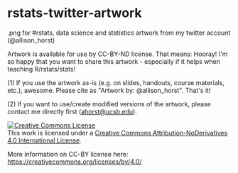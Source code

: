 # rstats-twitter-artwork
.png for #rstats, data science and statistics artwork from my twitter account (@allison_horst)

Artwork is available for use by CC-BY-ND license. That means: Hooray! I'm so happy that you want to share this artwork - especially if it helps when teaching R/rstats/stats! 

(1) If you use the artwork as-is (e.g. on slides, handouts, course materials, etc.), awesome. Please cite as "Artwork by: @allison_horst". That's it!

(2) If you want to use/create modified versions of the artwork, please contact me directly first (ahorst@ucsb.edu). 

<a rel="license" href="http://creativecommons.org/licenses/by-nd/4.0/"><img alt="Creative Commons License" style="border-width:0" src="https://i.creativecommons.org/l/by-nd/4.0/88x31.png" /></a><br />This work is licensed under a <a rel="license" href="http://creativecommons.org/licenses/by-nd/4.0/">Creative Commons Attribution-NoDerivatives 4.0 International License</a>.

More information on CC-BY license here: https://creativecommons.org/licenses/by/4.0/
